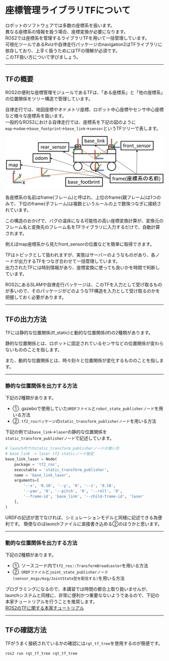 # 座標管理ライブラリTFについて
ロボットのソフトウェアでは多数の座標系を扱います。  
異なる座標系の情報を扱う場合、座標変換が必要になります。  
ROS2では座標系を管理するライブラリTFを用いて一括管理しています。  
可視化ツールであるRvizや自律走行パッケージのnavigation2はTFライブラリに依存しており、上手く扱うためにはTFの理解が必須です。  
このTF扱い方について学びましょう。

---

## TFの概要
ROS2の便利な座標管理モジュールであるTFは、「ある座標系」と「他の座標系」の位置関係をツリー構造で管理しています。

自律走行では、地図座標やオドメトリ座標、ロボット中心座標やセンサ中心座標など様々な座標系を扱います。  
一般的なROS2における自律走行では、座標系を下記の図のように`map`→`odom`→`base_footprint`→`base_link`→`sensor`というTFツリーで表します。  

![](./img/tf/tf.png)

各座標系の名前はframe(フレーム)と呼ばれ、上位のframe(親フレーム)は1つのみで、下位のframe(子フレーム)は複数というルールの上で数珠つなぎに接続されています。

この構造のおかげで、バグの温床になる可能性の高い座標変換計算が、変換元のフレーム名と変換先のフレーム名をTFライブラリに入力するだけで、自動計算されます。

例えばmap座標系から見たfront_sensorの位置などを簡単に取得できます。

TFはトピックとして扱われますが、実態はサーバーのようなものがあり、各ノードが出力するTFをつなぎ合わせて一括管理しています。  
出力されたTFには時刻情報があり、座標変換に使っても良いかを時間で判断しています。

ROS2にあるSLAMや自律走行パッケージは、このTFを入力として受け取るものが多いので、そのパッケージがどのようなTF構造を入力として受け取るのかを把握しておく必要があります。

---

## TFの出力方法
TFには静的な位置関係(tf_static)と動的な位置関係(tf)の2種類があります。

静的な位置関係とは、ロボットに固定されているセンサなどの位置関係が変わらないもののことを指します。

また、動的な位置関係とは、時々刻々と位置関係が変化するもののことを指します。

---

### 静的な位置関係を出力する方法
下記の2種類があります。

- ①. gazeboで使用していた`URDFファイル`と`robot_state_publisherノード`を用いる方法
- ②. `tf2_rosパッケージ`の`static_transform_publisherノード`を用いる方法

下記の例では`base_link`→`laser`の静的な位置関係を`static_transform_publisherノード`で記述しています。

```py
# launch内でのstatic_transform_publisherノードの使い方
# base_link -> laser tf2 staticノード設定
base_link_laser = Node(
    package = 'tf2_ros',
    executable = 'static_transform_publisher',
    name = 'base_link_laser',
    arguments=[
        '--x', '0.10', '--y', '0', '--z', '0.18', 
        '--yaw', '0', '--pitch', '0', '--roll', '0', 
        '--frame-id', 'base_link', '--child-frame-id', 'laser'
    ],
)
```

URDFの記述が苦でなければ、シミュレーションモデルと同様に記述できる為便利です。
簡便なのはlaunchファイルに直接書き込める②のほうかと思います。

---

### 動的な位置関係を出力する方法
下記の2種類があります。

- ①. ソースコード内で`tf2_ros::TransformBroadcaster`を用いる方法
- ②. `URDFファイル`と`joint_state_publisherノード(sensor_msgs/msg/JointState型を配信する)`を用いる方法

プログラミングになるので、本講習では時間の都合上取り扱いませんが、  
launchシステムと同様に、非常に便利かつ重要なないようであるので、下記の本家チュートリアルを行うことを推奨します。  
[ROS2のTFに関する本家チュートリアル](https://docs.ros.org/en/humble/Tutorials/Intermediate/Tf2/Tf2-Main.html)

---

## TFの確認方法
TFがうまく接続されているかの確認には`rqt_tf_tree`を使用するのが簡便です。
```sh
ros2 run rqt_tf_tree rqt_tf_tree
``` 

